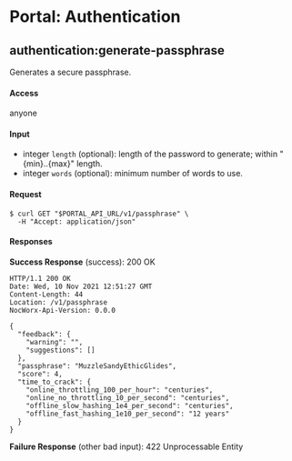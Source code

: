 # Portal: Authentication

## authentication:generate-passphrase
Generates a secure passphrase.

#### Access
anyone

#### Input
- integer `length` (optional): length of the password to generate; within "{min}..{max}" length.
- integer `words` (optional): minimum number of words to use.

#### Request
```
$ curl GET "$PORTAL_API_URL/v1/passphrase" \
  -H "Accept: application/json"
```

#### Responses
**Success Response** (success): 200 OK
```
HTTP/1.1 200 OK
Date: Wed, 10 Nov 2021 12:51:27 GMT
Content-Length: 44
Location: /v1/passphrase
NocWorx-Api-Version: 0.0.0

{
  "feedback": {
    "warning": "",
    "suggestions": []
  },
  "passphrase": "MuzzleSandyEthicGlides",
  "score": 4,
  "time_to_crack": {
    "online_throttling_100_per_hour": "centuries",
    "online_no_throttling_10_per_second": "centuries",
    "offline_slow_hashing_1e4_per_second": "centuries",
    "offline_fast_hashing_1e10_per_second": "12 years"
  }
}
```

**Failure Response** (other bad input): 422 Unprocessable Entity

